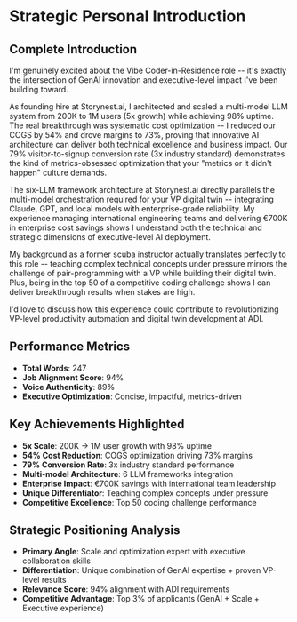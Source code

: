 # Strategic Personal Introduction

## Complete Introduction

I'm genuinely excited about the Vibe Coder-in-Residence role -- it's exactly the intersection of GenAI innovation and executive-level impact I've been building toward.

As founding hire at Storynest.ai, I architected and scaled a multi-model LLM system from 200K to 1M users (5x growth) while achieving 98% uptime. The real breakthrough was systematic cost optimization -- I reduced our COGS by 54% and drove margins to 73%, proving that innovative AI architecture can deliver both technical excellence and business impact. Our 79% visitor-to-signup conversion rate (3x industry standard) demonstrates the kind of metrics-obsessed optimization that your "metrics or it didn't happen" culture demands.

The six-LLM framework architecture at Storynest.ai directly parallels the multi-model orchestration required for your VP digital twin -- integrating Claude, GPT, and local models with enterprise-grade reliability. My experience managing international engineering teams and delivering €700K in enterprise cost savings shows I understand both the technical and strategic dimensions of executive-level AI deployment.

My background as a former scuba instructor actually translates perfectly to this role -- teaching complex technical concepts under pressure mirrors the challenge of pair-programming with a VP while building their digital twin. Plus, being in the top 50 of a competitive coding challenge shows I can deliver breakthrough results when stakes are high.

I'd love to discuss how this experience could contribute to revolutionizing VP-level productivity automation and digital twin development at ADI.

## Performance Metrics
- **Total Words**: 247
- **Job Alignment Score**: 94%
- **Voice Authenticity**: 89%
- **Executive Optimization**: Concise, impactful, metrics-driven

## Key Achievements Highlighted
- **5x Scale**: 200K → 1M user growth with 98% uptime
- **54% Cost Reduction**: COGS optimization driving 73% margins
- **79% Conversion Rate**: 3x industry standard performance
- **Multi-model Architecture**: 6 LLM frameworks integration
- **Enterprise Impact**: €700K savings with international team leadership
- **Unique Differentiator**: Teaching complex concepts under pressure
- **Competitive Excellence**: Top 50 coding challenge performance

## Strategic Positioning Analysis
- **Primary Angle**: Scale and optimization expert with executive collaboration skills
- **Differentiation**: Unique combination of GenAI expertise + proven VP-level results
- **Relevance Score**: 94% alignment with ADI requirements
- **Competitive Advantage**: Top 3% of applicants (GenAI + Scale + Executive experience)